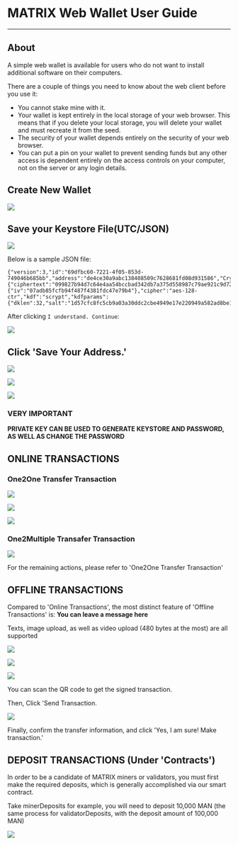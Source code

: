 # MATRIX Web Wallet User Guide
---

## About
A simple web wallet is available for users who do not want to install additional software on their computers.

There are a couple of things you need to know about the web client before you use it:

- You cannot stake mine with it.
- Your wallet is kept entirely in the local storage of your web browser. This means that if you delete your local storage, you will delete your wallet and must recreate it from the seed.
- The security of your wallet depends entirely on the security of your web browser.
- You can put a pin on your wallet to prevent sending funds but any other access is dependent entirely on the access controls on your computer, not on the server or any login details. 


## Create New Wallet

![](https://i.imgur.com/DiZEJoM.png)


## Save your Keystore File(UTC/JSON)

![](https://i.imgur.com/yOyrJkS.png)

Below is a sample JSON file:

    {"version":3,"id":"69dfbc60-7221-4f05-853d-749046b685bb","address":"de4ce30a9abc138408509c7628681fd08d931586","Crypto":{"ciphertext":"099827b94d7c64e4aa54bccbad342db7a375d558987c79ae921c9d7223b44bdc","cipherparams":{"iv":"07adb85fcfb94f487f4381fdc47e79b4"},"cipher":"aes-128-ctr","kdf":"scrypt","kdfparams":{"dklen":32,"salt":"1d57cfc8fc5cb9a03a30ddc2cbe4949e17e220949a582ad8be10b41c02be9021","n":8192,"r":8,"p":1},"mac":"c85427a2d62b10d24647e06d2cda99c5576828d655a3d4382c49fa478fafebbb"}}

After clicking `I understand. Continue`:

![](https://i.imgur.com/5KpxHyD.png)


## Click 'Save Your Address.'

![](https://i.imgur.com/oGJ4L3s.png)

![](https://i.imgur.com/qrl2qHk.png)

![](https://i.imgur.com/q4Tf1d1.png)

### VERY IMPORTANT

**PRIVATE KEY CAN BE USED TO GENERATE KEYSTORE AND PASSWORD, AS WELL AS CHANGE THE PASSWORD**


## ONLINE TRANSACTIONS

### One2One Transfer Transaction


![](https://i.imgur.com/x7SaiOS.png)


![](https://i.imgur.com/OVM5XKr.png)


![](https://i.imgur.com/yjv8gcS.png)


### One2Multiple Transafer Transaction

![](https://i.imgur.com/MRliRYA.png)

For the remaining actions, please refer to 'One2One Transfer Transaction'




## OFFLINE TRANSACTIONS


Compared to 'Online Transactions', the most distinct feature of 'Offline Transactions' is: **You can leave a message here**


Texts, image upload, as well as video upload (480 bytes at the most) are all supported


![](https://i.imgur.com/MJwquJp.png)


![](https://i.imgur.com/QBaBaad.png)



![](https://i.imgur.com/jHOzIK2.png)



You can scan the QR code to get the signed transaction.

Then, Click 'Send Transaction.

![](https://i.imgur.com/Met02ru.png)


Finally, confirm the transfer information, and click 'Yes, I am sure! Make transaction.'


## DEPOSIT TRANSACTIONS (Under 'Contracts')


In order to be a candidate of MATRIX miners or validators, you must first make the required deposits, which is generally accomplished via our smart contract.

Take minerDeposits for example, you will need to deposit 10,000 MAN (the same process for validatorDeposits, with the deposit amount of 100,000 MAN)

![](https://i.imgur.com/Zt3Q0fF.png)




